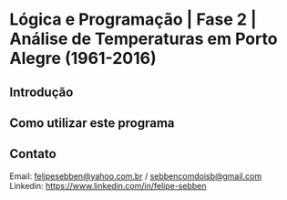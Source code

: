 # Lógica e Programação | Fase 2 | Análise de Temperaturas em Porto Alegre (1961-2016)

## Introdução ##

## Como utilizar este programa ##

## Contato ##
Email: felipesebben@yahoo.com.br / sebbencomdoisb@gmail.com
Linkedin: https://www.linkedin.com/in/felipe-sebben


